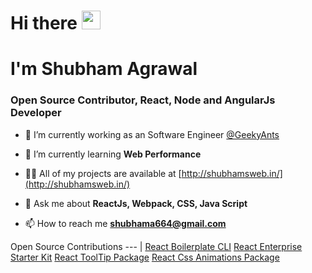 <h1 align="left">Hi there <img src="https://emojis.slackmojis.com/emojis/images/1536351075/4594/blob-wave.gif?1536351075" width="30"/> </h1>
<h1 align="left">I'm Shubham Agrawal</h1>
<h3 align="left">Open Source Contributor, React, Node and AngularJs Developer</h3>

- 🔭 I’m currently working as an Software Engineer [@GeekyAnts](https://github.com/GeekyAnts)

- 🌱 I’m currently learning **Web Performance**

- 👨‍💻 All of my projects are available at [http://shubhamsweb.in/](http://shubhamsweb.in/)

- 💬 Ask me about **ReactJs, Webpack, CSS, Java Script**

- 📫 How to reach me **shubhama664@gmail.com**


Open Source Contributions 
--- | 
[React Boilerplate CLI](https://www.npmjs.com/package/@shubham_17/boilerplate)
[React Enterprise Starter Kit](https://github.com/anandgupta193/react-enterprise-starter-kit) 
[React ToolTip Package](https://github.com/shubhamsWEB/Tooltip-Package) 
[React Css Animations Package](https://github.com/shubhamsWEB/CSS-Animation--Package)
